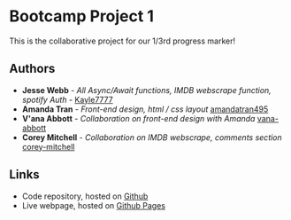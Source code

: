 # Bootcamp Project 1

This is the collaborative project for our 1/3rd progress marker!

## Authors

* **Jesse Webb** - *All Async/Await functions, IMDB webscrape function, spotify Auth* - [Kayle7777](https://github.com/kayle7777)
* **Amanda Tran** - *Front-end design, html / css layout* [amandatran495](https://github.com/amandatran495)
* **V'ana Abbott** - *Collaboration on front-end design with Amanda* [vana-abbott](https://github.com/vana-abbott)
* **Corey Mitchell** - *Collaboration on IMDB webscrape, comments section* [corey-mitchell](https://github.com/corey-mitchell)

## Links

* Code repository, hosted on [Github][github Repo]
* Live webpage, hosted on [Github Pages][github Pages]

[github Repo]: https://github.com/Kayle7777/Project-1-BootCamp-1/
[github Pages]: https://kayle7777.github.io/Project-1-BootCamp-1/
